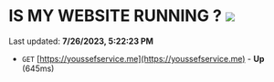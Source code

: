 # IS MY WEBSITE RUNNING ? [![](https://img.shields.io/static/v1?label=Sponsor&message=%E2%9D%A4&logo=GitHub&color=%23fe8e86)](https://github.com/sponsors/<username>)

Last updated: **7/26/2023, 5:22:23 PM**

- `GET` [https://youssefservice.me](https://youssefservice.me) - **Up** (645ms)
